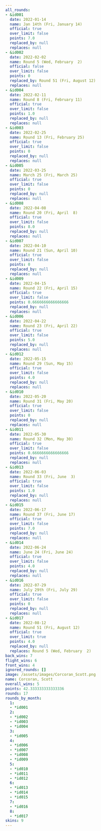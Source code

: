 ```yaml
---
all_rounds:
- &id001
  date: 2022-01-14
  name: Jan 14th (Fri, January 14)
  official: true
  over_limit: false
  points: 7.0
  replaced_by: null
  replaces: null
- &id002
  date: 2022-02-02
  name: Round 5 (Wed, February  2)
  official: false
  over_limit: false
  points: 0
  replaced_by: Round 51 (Fri, August 12)
  replaces: null
- &id004
  date: 2022-02-11
  name: Round 8 (Fri, February 11)
  official: true
  over_limit: false
  points: 1.0
  replaced_by: null
  replaces: null
- &id003
  date: 2022-02-25
  name: Round 13 (Fri, February 25)
  official: true
  over_limit: false
  points: 0
  replaced_by: null
  replaces: null
- &id005
  date: 2022-03-25
  name: March 25 (Fri, March 25)
  official: true
  over_limit: false
  points: 0
  replaced_by: null
  replaces: null
- &id008
  date: 2022-04-08
  name: Round 20 (Fri, April  8)
  official: true
  over_limit: false
  points: 8.0
  replaced_by: null
  replaces: null
- &id007
  date: 2022-04-10
  name: Round 21 (Sun, April 10)
  official: true
  over_limit: false
  points: 0
  replaced_by: null
  replaces: null
- &id009
  date: 2022-04-15
  name: Round 22 (Fri, April 15)
  official: true
  over_limit: false
  points: 0.6666666666666666
  replaced_by: null
  replaces: null
- &id006
  date: 2022-04-22
  name: Round 23 (Fri, April 22)
  official: true
  over_limit: false
  points: 5.0
  replaced_by: null
  replaces: null
- &id012
  date: 2022-05-15
  name: Round 29 (Sun, May 15)
  official: true
  over_limit: false
  points: 4.0
  replaced_by: null
  replaces: null
- &id010
  date: 2022-05-20
  name: Round 31 (Fri, May 20)
  official: true
  over_limit: false
  points: 0
  replaced_by: null
  replaces: null
- &id011
  date: 2022-05-30
  name: Round 32 (Mon, May 30)
  official: true
  over_limit: false
  points: 0.6666666666666666
  replaced_by: null
  replaces: null
- &id013
  date: 2022-06-03
  name: Round 33 (Fri, June  3)
  official: true
  over_limit: false
  points: 1.0
  replaced_by: null
  replaces: null
- &id015
  date: 2022-06-17
  name: Round 37 (Fri, June 17)
  official: true
  over_limit: false
  points: 7.0
  replaced_by: null
  replaces: null
- &id014
  date: 2022-06-24
  name: June 24 (Fri, June 24)
  official: true
  over_limit: false
  points: 4.0
  replaced_by: null
  replaces: null
- &id016
  date: 2022-07-29
  name: July 29th (Fri, July 29)
  official: true
  over_limit: false
  points: 0
  replaced_by: null
  replaces: null
- &id017
  date: 2022-08-12
  name: Round 51 (Fri, August 12)
  official: true
  over_limit: true
  points: 4.0
  replaced_by: null
  replaces: Round 5 (Wed, February  2)
back_wins: 7
flight_wins: 6
front_wins: 4
ignored_rounds: []
image: /assets/images/Corcoran_Scott.png
name: Corcoran, Scott
overall_wins: 5
points: 42.333333333333336
rounds: 17
rounds_by_month:
  1:
  - *id001
  2:
  - *id002
  - *id003
  - *id004
  3:
  - *id005
  4:
  - *id006
  - *id007
  - *id008
  - *id009
  5:
  - *id010
  - *id011
  - *id012
  6:
  - *id013
  - *id014
  - *id015
  7:
  - *id016
  8:
  - *id017
skins: 9
---
```

